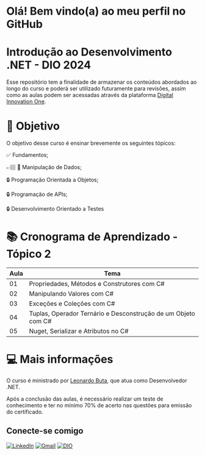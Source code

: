# Olá! Bem vindo(a) ao meu perfil no GitHub

# **Introdução ao Desenvolvimento .NET - DIO 2024**

Esse repositório tem a finalidade de armazenar os conteúdos abordados ao longo do curso e poderá ser utilizado futuramente para revisões, assim como as aulas podem ser acessadas através da plataforma [Digital Innovation One](https://www.dio.me/).

# 🎯 Objetivo

O objetivo desse curso é ensinar brevemente os seguintes tópicos: 

✅ Fundamentos; 

👉🏽 📖 Manipulação de Dados;

🔒 Programação Orientada a Objetos;

🔒 Programação de APIs;

🔒 Desenvolvimento Orientado a Testes 

# 📚 Cronograma de Aprendizado - Tópico 2

| Aula | Tema |
|------|------|
| 01 | Propriedades, Métodos e Construtores com C# |
| 02 | Manipulando Valores com C# |
| 03 | Exceções e Coleções com C# |
| 04 | Tuplas, Operador Ternário e Desconstrução de um Objeto com C# |
| 05 | Nuget, Serializar e Atributos no C# |


# 💻 Mais informações

O curso é ministrado por [Leonardo Buta](https://github.com/leonardo-buta), que atua como Desenvolvedor .NET.

Após a conclusão das aulas, é necessário realizar um teste de conhecimento e ter no mínimo 70% de acerto nas questões para emissão do certificado.

## Conecte-se comigo

[![LinkedIn](https://img.shields.io/badge/LinkedIn-0077B5?style=for-the-badge&logo=linkedin&logoColor=white)](https://www.linkedin.com/in/nathalia-gabriele-miranda-de-castro)     [![Gmail](https://img.shields.io/badge/Gmail-E94D5F?style=for-the-badge&logo=gmail&logoColor=white)](mailto:nathy.gmc92@gmail.com)     [![DIO](https://img.shields.io/badge/-Meu%20Perfil%20na%20DIO-100000?style=for-the-badge)](https://dio.me/users/nathalia_gmc)
